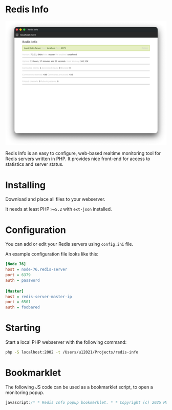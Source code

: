 Redis Info
==========

![Screenshot of the example configuration in action](screenshot.png)

Redis Info is an easy to configure, web-based realtime monitoring tool for Redis servers written in PHP.
 It provides nice front-end for access to statistics and server status.

Installing
=============
Download and place all files to your webserver.

It needs at least PHP `>=5.2` with `ext-json` installed.

Configuration
=============

You can add or edit your Redis servers using `config.ini` file.

An example configuration file looks like this:

```ini
[Node 76]
host = node-76.redis-server
port = 6379
auth = password

[Master]
host = redis-server-master-ip
port = 6501
auth = foobared
```

Starting
========

Start a local PHP webserver with the following command:

```bash
php -S localhost:2002 -t /Users/u12021/Projects/redis-info
```

Bookmarklet
===========

The following JS code can be used as a bookmarklet script, to open a monitoring popup.

```js
javascript:/* * Redis Info popup bookmarklet. * * Copyright (c) 2025 Marcel Romeike */ (function (window){var windowWidth = 900;var windowHeight = 600; window.open('http://localhost:2002','redis-info',[ 'popup=yes',`left=${(window.outerWidth / 2) + window.screenX - (windowWidth / 2)}`,`top=${(window.outerHeight / 2) + window.screenY - (windowHeight / 2)}`,`width=${windowWidth}`,`height=${windowHeight}`,'menubar=no','toolbar=no','location=no',].join(','));})(window);
```
